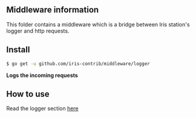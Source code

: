 ## Middleware information

This folder contains a middleware which is a bridge between Iris station's logger and http requests.


## Install

```sh
$ go get -u github.com/iris-contrib/middleware/logger
```

**Logs the incoming requests**

## How to use

Read the logger section [here](https://kataras.gitbooks.io/iris/content/logger.html)
